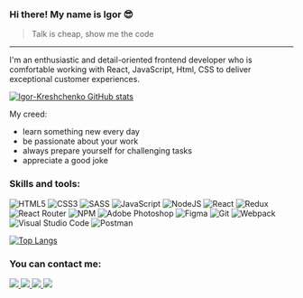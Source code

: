 ### Hi there! My name is Igor 😎

> Talk is cheap, show me the code

---

I'm an enthusiastic and detail-oriented frontend developer who is comfortable working with React, JavaScript, Html, CSS to deliver exceptional customer experiences.

[![Igor-Kreshchenko GitHub stats](https://github-readme-stats.vercel.app/api?username=Igor-Kreshchenko&show_icons=true&hide=issues&theme=tokyonight)](https://github.com/Igor-Kreshchenko/github-readme-stats)

My creed:

- learn something new every day
- be passionate about your work
- always prepare yourself for challenging tasks
- appreciate a good joke

### Skills and tools:

![HTML5](https://img.shields.io/badge/html5-%23E34F26.svg?style=for-the-badge&logo=html5&logoColor=white)
![CSS3](https://img.shields.io/badge/css3-%231572B6.svg?style=for-the-badge&logo=css3&logoColor=white)
![SASS](https://img.shields.io/badge/SASS-hotpink.svg?style=for-the-badge&logo=SASS&logoColor=white)
![JavaScript](https://img.shields.io/badge/javascript-%23323330.svg?style=for-the-badge&logo=javascript&logoColor=%23F7DF1E)
![NodeJS](https://img.shields.io/badge/node.js-6DA55F?style=for-the-badge&logo=node.js&logoColor=white)
![React](https://img.shields.io/badge/react-%2320232a.svg?style=for-the-badge&logo=react&logoColor=%2361DAFB)
![Redux](https://img.shields.io/badge/redux-%23593d88.svg?style=for-the-badge&logo=redux&logoColor=white)
![React Router](https://img.shields.io/badge/React_Router-CA4245?style=for-the-badge&logo=react-router&logoColor=white)
![NPM](https://img.shields.io/badge/NPM-%23000000.svg?style=for-the-badge&logo=npm&logoColor=white)
![Adobe Photoshop](https://img.shields.io/badge/adobephotoshop-%2331A8FF.svg?style=for-the-badge&logo=adobephotoshop&logoColor=white)
![Figma](https://img.shields.io/badge/figma-%23F24E1E.svg?style=for-the-badge&logo=figma&logoColor=white)
![Git](https://img.shields.io/badge/git-%23F05033.svg?style=for-the-badge&logo=git&logoColor=white)
![Webpack](https://img.shields.io/badge/webpack-%238DD6F9.svg?style=for-the-badge&logo=webpack&logoColor=black)
![Visual Studio Code](https://img.shields.io/badge/Visual%20Studio%20Code-0078d7.svg?style=for-the-badge&logo=visual-studio-code&logoColor=white)
![Postman](https://img.shields.io/badge/Postman-FF6C37?style=for-the-badge&logo=postman&logoColor=white)

[![Top Langs](https://github-readme-stats.vercel.app/api/top-langs/?username=Igor-Kreshchenko&show_icons=true&theme=tokyonight&layout=compact)](https://github.com/Igor-Kreshchenko/github-readme-stats)

### You can contact me:

<a href="mailto:Igor.kreshchenko@gmail.com" rel="noopener noreferrer" target="_blank">
<img src="https://img.shields.io/badge/Gmail-D14836?style=for-the-badge&logo=gmail&logoColor=white"></img>
</a>
<a href="https://www.linkedin.com/in/igorkreshchenko/" rel="noopener noreferrer" target="_blank">
<img src="https://img.shields.io/badge/linkedin-%230077B5.svg?style=for-the-badge&logo=linkedin&logoColor=white"></img>
</a>
<a href="https://t.me/IgorKreshchenko" rel="noopener noreferrer" target="_blank">
<img src="https://img.shields.io/badge/Telegram-2CA5E0?style=for-the-badge&logo=telegram&logoColor=white"></img>
</a>
<a href="https://www.facebook.com/igor.kreshchenko" rel="noopener noreferrer" target="_blank">
<img src="https://img.shields.io/badge/Facebook-%231877F2.svg?style=for-the-badge&logo=Facebook&logoColor=white"></img>
</a>
